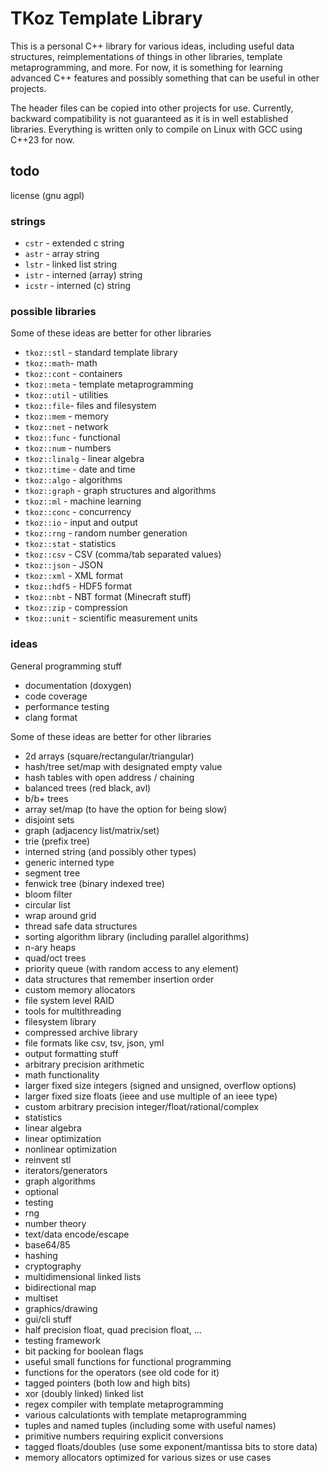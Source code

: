 # TKoz Template Library

This is a personal C++ library for various ideas, including useful data
structures, reimplementations of things in other libraries, template
metaprogramming, and more. For now, it is something for learning advanced C++
features and possibly something that can be useful in other projects.

The header files can be copied into other projects for use. Currently, backward
compatibility is not guaranteed as it is in well established libraries.
Everything is written only to compile on Linux with GCC using C++23 for now.

## todo

license (gnu agpl)

### strings

- `cstr` - extended c string
- `astr` - array string
- `lstr` - linked list string
- `istr` - interned (array) string
- `icstr` - interned (c) string

### possible libraries

Some of these ideas are better for other libraries

- `tkoz::stl` - standard template library
- `tkoz::math`- math
- `tkoz::cont` - containers
- `tkoz::meta` - template metaprogramming
- `tkoz::util` - utilities
- `tkoz::file`- files and filesystem
- `tkoz::mem` - memory
- `tkoz::net` - network
- `tkoz::func` - functional
- `tkoz::num` - numbers
- `tkoz::linalg` - linear algebra
- `tkoz::time` - date and time
- `tkoz::algo` - algorithms
- `tkoz::graph` - graph structures and algorithms
- `tkoz::ml` - machine learning
- `tkoz::conc` - concurrency
- `tkoz::io` - input and output
- `tkoz::rng` - random number generation
- `tkoz::stat` - statistics
- `tkoz::csv` - CSV (comma/tab separated values)
- `tkoz::json` - JSON
- `tkoz::xml` - XML format
- `tkoz::hdf5` - HDF5 format
- `tkoz::nbt` - NBT format (Minecraft stuff)
- `tkoz::zip` - compression
- `tkoz::unit` - scientific measurement units

### ideas

General programming stuff
- documentation (doxygen)
- code coverage
- performance testing
- clang format

Some of these ideas are better for other libraries

- 2d arrays (square/rectangular/triangular)
- hash/tree set/map with designated empty value
- hash tables with open address / chaining
- balanced trees (red black, avl)
- b/b+ trees
- array set/map (to have the option for being slow)
- disjoint sets
- graph (adjacency list/matrix/set)
- trie (prefix tree)
- interned string (and possibly other types)
- generic interned type
- segment tree
- fenwick tree (binary indexed tree)
- bloom filter
- circular list
- wrap around grid
- thread safe data structures
- sorting algorithm library (including parallel algorithms)
- n-ary heaps
- quad/oct trees
- priority queue (with random access to any element)
- data structures that remember insertion order
- custom memory allocators
- file system level RAID
- tools for multithreading
- filesystem library
- compressed archive library
- file formats like csv, tsv, json, yml
- output formatting stuff
- arbitrary precision arithmetic
- math functionality
- larger fixed size integers (signed and unsigned, overflow options)
- larger fixed size floats (ieee and use multiple of an ieee type)
- custom arbitrary precision integer/float/rational/complex
- statistics
- linear algebra
- linear optimization
- nonlinear optimization
- reinvent stl
- iterators/generators
- graph algorithms
- optional
- testing
- rng
- number theory
- text/data encode/escape
- base64/85
- hashing
- cryptography
- multidimensional linked lists
- bidirectional map
- multiset
- graphics/drawing
- gui/cli stuff
- half precision float, quad precision float, ...
- testing framework
- bit packing for boolean flags
- useful small functions for functional programming
- functions for the operators (see old code for it)
- tagged pointers (both low and high bits)
- xor (doubly linked) linked list
- regex compiler with template metaprogramming
- various calculationts with template metaprogramming
- tuples and named tuples (including some with useful names)
- primitive numbers requiring explicit conversions
- tagged floats/doubles (use some exponent/mantissa bits to store data)
- memory allocators optimized for various sizes or use cases
